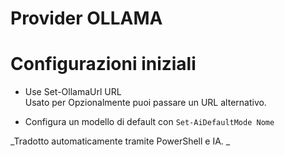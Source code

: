 ﻿# Provider OLLAMA  

# Configurazioni iniziali 

* Use Set-OllamaUrl URL  
Usato per Opzionalmente puoi passare un URL alternativo.

* Configura un modello di default con `Set-AiDefaultMode Nome` 



<!--PowershaiAiDocBlockStart-->
_Tradotto automaticamente tramite PowerShell e IA. 
_
<!--PowershaiAiDocBlockEnd-->
